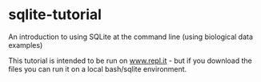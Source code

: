 # sqlite-tutorial
An introduction to using SQLite at the command line (using biological data examples)

This tutorial is intended to be run on www.repl.it - but if you download the files you can run it on a local bash/sqlite environment.
